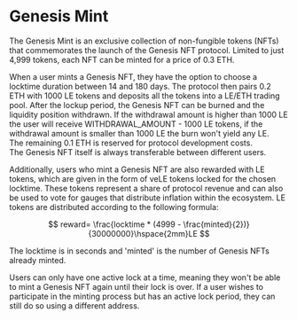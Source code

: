 # Genesis Mint

The Genesis Mint is an exclusive collection of non-fungible tokens (NFTs) that commemorates the launch of the Genesis NFT protocol. Limited to just 4,999 tokens, each NFT can be minted for a price of 0.3 ETH.

When a user mints a Genesis NFT, they have the option to choose a locktime duration between 14 and 180 days. The protocol then pairs 0.2 ETH with 1000 LE tokens and deposits all the tokens  into a LE/ETH trading pool. After the lockup period, the Genesis NFT can be burned and the liquidity position withdrawn. If the withdrawal amount is higher than 1000 LE the user will receive WITHDRAWAL\_AMOUNT - 1000 LE tokens, if the withdrawal amount is smaller than 1000 LE the burn won't yield any LE.\
The remaining 0.1 ETH is reserved for protocol development costs. \
The Genesis NFT itself is always transferable between different users.

Additionally, users who mint a Genesis NFT are also rewarded with LE tokens, which are given in the form of veLE tokens locked for the chosen locktime. These tokens represent a share of protocol revenue and can also be used to vote for gauges that distribute inflation within the ecosystem. LE tokens are distributed according to the following formula:

$$
reward= \frac{locktime * (4999 - \frac{minted}{2})}{30000000}\hspace{2mm}LE
$$



The locktime is in seconds and 'minted' is the number of Genesis NFTs already minted.

Users can only have one active lock at a time, meaning they won't be able to mint a Genesis NFT again until their lock is over. If a user wishes to participate in the minting process but has an active lock period, they can still do so using a different address.
